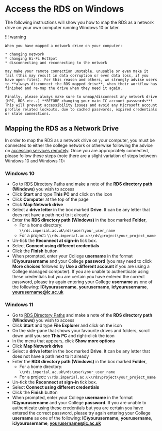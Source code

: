 # Access the RDS on Windows

The following instructions will show you how to map the RDS as a network drive on your own computer running Windows 10 or later.

!!! warning

    When you have mapped a network drive on your computer:

    * changing network
    * changing Wi-Fi HotSpot
    * disconnecting and reconnecting to the network
    
    may make your remote connection unstable, unusable or even make it fail (this may result in data corruption or even data loss, if you have open files). For this reason and others, we strongly advise users to **always disconnect the RDS mapped drive**, when their workflow has finished and re-map the drive when they need it again.

    Finally, please always make sure to unmap/disconnect any network drive (HPC, RDS etc..) **BEFORE changing your main IC account passwords**! This will prevent accessibility issues and avoid any Microsoft account profile related lockouts, due to cached passwords, expired credentials or stale connections.

## Mapping the RDS as a Network Drive
In order to map the RDS as a network drive on your computer, you must be connected to either the college network or otherwise following the advice on [accessing services remotely](../../remoteaccess.md). Once you are appropriately connected, please follow these steps (note there are a slight variation of steps between Windows 10 and Windows 11):

### Windows 10

* Go to [RDS Directory Paths](../paths.md) and make a note of the **RDS directory path (Windows)** you wish to access
* Click **Start** and type **This PC** and click on the icon
* Click **Computer** at the top of the page
* Click **Map Network drive**
* Select a **drive letter** in the box marked **Drive**. It can be any letter that does not have a path next to it already
* Enter the **RDS directory path (Windows)** in the box marked **Folder**,
    * For a home directory:  `\\rds.imperial.ac.uk\rds\user\your_user_name`
    * For a project: `\\rds.imperial.ac.uk\rds\project\your_project_name`
* Un-tick the **Reconnect at sign-in** tick box.
* Select **Connect using different credentials**
* Click the **Finish** button
* When prompted, enter your College **username** in the format **IC\yourusername** and your College **password** (you may need to click **More choices** followed by **Use a different account** if you are using a College managed computer). If you are unable to authenticate using these credentials but you are certain you have entered the correct password, please try again entering your College **username** as one of the following:  **IC\yourusername**, **yourusername**, **ic\yourusername**, **yourusername@ic.ac.uk**

### Windows 11

* Go to [RDS Directory Paths](../paths.md) and make a note of the **RDS directory path (Windows)** you wish to access
* Click **Start** and type **File Explorer** and click on the icon
* On the side-pane that shows your favourite drives and folders, scroll down until you see **This PC** and right-click the icon
* In the menu that appears, click **Show more options**
* Click **Map Network drive**
* Select a **drive letter** in the box marked **Drive**. It can be any letter that does not have a path next to it already
* Enter the **RDS directory path (Windows)** in the box marked **Folder**,
    * For a home directory:  `\\rds.imperial.ac.uk\rds\user\your_user_name`
    * For a project: `\\rds.imperial.ac.uk\rds\project\your_project_name`
* Un-tick the **Reconnect at sign-in** tick box.
* Select **Connect using different credentials**
* Click the **Finish** button
* When prompted, enter your College **username** in the format **IC\yourusername** and your College **password**. If you are unable to authenticate using these credentials but you are certain you have entered the correct password, please try again entering your College **username** as one of the following:  **IC\yourusername**, **yourusername**, **ic\yourusername**, **yourusername@ic.ac.uk**

